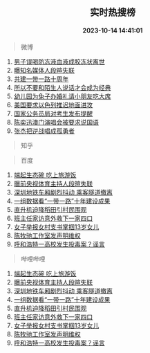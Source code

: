 <div align="center"><h2>实时热搜榜</h2><h4>2023-10-14 14:41:01</h4></div>

> 微博  

1. [男子误喝防冻液血液成胶冻状离世](https://s.weibo.com/weibo?q=%23%E7%94%B7%E5%AD%90%E8%AF%AF%E5%96%9D%E9%98%B2%E5%86%BB%E6%B6%B2%E8%A1%80%E6%B6%B2%E6%88%90%E8%83%B6%E5%86%BB%E7%8A%B6%E7%A6%BB%E4%B8%96%23&t=31&band_rank=1&Refer=top)<br />
2. [曝知名媒体人段暄失联](https://s.weibo.com/weibo?q=%23%E6%9B%9D%E7%9F%A5%E5%90%8D%E5%AA%92%E4%BD%93%E4%BA%BA%E6%AE%B5%E6%9A%84%E5%A4%B1%E8%81%94%23&t=31&band_rank=2&Refer=top)<br />
3. [共建一带一路十周年](https://s.weibo.com/weibo?q=%23%E5%85%B1%E5%BB%BA%E4%B8%80%E5%B8%A6%E4%B8%80%E8%B7%AF%E5%8D%81%E5%91%A8%E5%B9%B4%23&t=31&band_rank=3&Refer=top)<br />
4. [所以不要和陌生人说话才会成为经典](https://s.weibo.com/weibo?q=%23%E6%89%80%E4%BB%A5%E4%B8%8D%E8%A6%81%E5%92%8C%E9%99%8C%E7%94%9F%E4%BA%BA%E8%AF%B4%E8%AF%9D%E6%89%8D%E4%BC%9A%E6%88%90%E4%B8%BA%E7%BB%8F%E5%85%B8%23&t=31&band_rank=4&Refer=top)<br />
5. [幼儿园为兔子办婚礼请小朋友吃大席](https://s.weibo.com/weibo?q=%23%E5%B9%BC%E5%84%BF%E5%9B%AD%E4%B8%BA%E5%85%94%E5%AD%90%E5%8A%9E%E5%A9%9A%E7%A4%BC%E8%AF%B7%E5%B0%8F%E6%9C%8B%E5%8F%8B%E5%90%83%E5%A4%A7%E5%B8%AD%23&t=31&band_rank=5&Refer=top)<br />
6. [美国要求以色列推迟地面进攻](https://s.weibo.com/weibo?q=%23%E7%BE%8E%E5%9B%BD%E8%A6%81%E6%B1%82%E4%BB%A5%E8%89%B2%E5%88%97%E6%8E%A8%E8%BF%9F%E5%9C%B0%E9%9D%A2%E8%BF%9B%E6%94%BB%23&t=31&band_rank=6&Refer=top)<br />
7. [国家公务员局对考生发布提醒](https://s.weibo.com/weibo?q=%23%E5%9B%BD%E5%AE%B6%E5%85%AC%E5%8A%A1%E5%91%98%E5%B1%80%E5%AF%B9%E8%80%83%E7%94%9F%E5%8F%91%E5%B8%83%E6%8F%90%E9%86%92%23&t=31&band_rank=7&Refer=top)<br />
8. [陈奕迅澳门演唱会被要求说国语](https://s.weibo.com/weibo?q=%23%E9%99%88%E5%A5%95%E8%BF%85%E6%BE%B3%E9%97%A8%E6%BC%94%E5%94%B1%E4%BC%9A%E8%A2%AB%E8%A6%81%E6%B1%82%E8%AF%B4%E5%9B%BD%E8%AF%AD%23&t=31&band_rank=8&Refer=top)<br />
9. [张杰把逆战唱成孤勇者](https://s.weibo.com/weibo?q=%23%E5%BC%A0%E6%9D%B0%E6%8A%8A%E9%80%86%E6%88%98%E5%94%B1%E6%88%90%E5%AD%A4%E5%8B%87%E8%80%85%23&t=31&band_rank=9&Refer=top)<br />

> 知乎  


> 百度  

1. [端起生态碗 吃上旅游饭](https://www.baidu.com/s?wd=%E7%AB%AF%E8%B5%B7%E7%94%9F%E6%80%81%E7%A2%97+%E5%90%83%E4%B8%8A%E6%97%85%E6%B8%B8%E9%A5%AD&sa=fyb_news&rsv_dl=fyb_news)<br />
2. [曝前央视体育主持人段暄失联](https://www.baidu.com/s?wd=%E6%9B%9D%E5%89%8D%E5%A4%AE%E8%A7%86%E4%BD%93%E8%82%B2%E4%B8%BB%E6%8C%81%E4%BA%BA%E6%AE%B5%E6%9A%84%E5%A4%B1%E8%81%94&sa=fyb_news&rsv_dl=fyb_news)<br />
3. [深圳地铁车厢剧烈抖动 乘客隧道撤离](https://www.baidu.com/s?wd=%E6%B7%B1%E5%9C%B3%E5%9C%B0%E9%93%81%E8%BD%A6%E5%8E%A2%E5%89%A7%E7%83%88%E6%8A%96%E5%8A%A8+%E4%B9%98%E5%AE%A2%E9%9A%A7%E9%81%93%E6%92%A4%E7%A6%BB&sa=fyb_news&rsv_dl=fyb_news)<br />
4. [一组数据看“一带一路”十年建设成果](https://www.baidu.com/s?wd=%E4%B8%80%E7%BB%84%E6%95%B0%E6%8D%AE%E7%9C%8B%E2%80%9C%E4%B8%80%E5%B8%A6%E4%B8%80%E8%B7%AF%E2%80%9D%E5%8D%81%E5%B9%B4%E5%BB%BA%E8%AE%BE%E6%88%90%E6%9E%9C&sa=fyb_news&rsv_dl=fyb_news)<br />
5. [直升机迫降稻田引村民围观](https://www.baidu.com/s?wd=%E7%9B%B4%E5%8D%87%E6%9C%BA%E8%BF%AB%E9%99%8D%E7%A8%BB%E7%94%B0%E5%BC%95%E6%9D%91%E6%B0%91%E5%9B%B4%E8%A7%82&sa=fyb_news&rsv_dl=fyb_news)<br />
6. [班主任家访意外救下一家四口](https://www.baidu.com/s?wd=%E7%8F%AD%E4%B8%BB%E4%BB%BB%E5%AE%B6%E8%AE%BF%E6%84%8F%E5%A4%96%E6%95%91%E4%B8%8B%E4%B8%80%E5%AE%B6%E5%9B%9B%E5%8F%A3&sa=fyb_news&rsv_dl=fyb_news)<br />
7. [女子举报女村支书掌掴13岁女儿](https://www.baidu.com/s?wd=%E5%A5%B3%E5%AD%90%E4%B8%BE%E6%8A%A5%E5%A5%B3%E6%9D%91%E6%94%AF%E4%B9%A6%E6%8E%8C%E6%8E%B413%E5%B2%81%E5%A5%B3%E5%84%BF&sa=fyb_news&rsv_dl=fyb_news)<br />
8. [陈牧驰工作室发声明维权](https://www.baidu.com/s?wd=%E9%99%88%E7%89%A7%E9%A9%B0%E5%B7%A5%E4%BD%9C%E5%AE%A4%E5%8F%91%E5%A3%B0%E6%98%8E%E7%BB%B4%E6%9D%83&sa=fyb_news&rsv_dl=fyb_news)<br />
9. [呼和浩特一高校发生投毒案？谣言](https://www.baidu.com/s?wd=%E5%91%BC%E5%92%8C%E6%B5%A9%E7%89%B9%E4%B8%80%E9%AB%98%E6%A0%A1%E5%8F%91%E7%94%9F%E6%8A%95%E6%AF%92%E6%A1%88%EF%BC%9F%E8%B0%A3%E8%A8%80&sa=fyb_news&rsv_dl=fyb_news)<br />

> 哔哩哔哩  

1. [端起生态碗 吃上旅游饭](https://www.baidu.com/s?wd=%E7%AB%AF%E8%B5%B7%E7%94%9F%E6%80%81%E7%A2%97+%E5%90%83%E4%B8%8A%E6%97%85%E6%B8%B8%E9%A5%AD&sa=fyb_news&rsv_dl=fyb_news)<br />
2. [曝前央视体育主持人段暄失联](https://www.baidu.com/s?wd=%E6%9B%9D%E5%89%8D%E5%A4%AE%E8%A7%86%E4%BD%93%E8%82%B2%E4%B8%BB%E6%8C%81%E4%BA%BA%E6%AE%B5%E6%9A%84%E5%A4%B1%E8%81%94&sa=fyb_news&rsv_dl=fyb_news)<br />
3. [深圳地铁车厢剧烈抖动 乘客隧道撤离](https://www.baidu.com/s?wd=%E6%B7%B1%E5%9C%B3%E5%9C%B0%E9%93%81%E8%BD%A6%E5%8E%A2%E5%89%A7%E7%83%88%E6%8A%96%E5%8A%A8+%E4%B9%98%E5%AE%A2%E9%9A%A7%E9%81%93%E6%92%A4%E7%A6%BB&sa=fyb_news&rsv_dl=fyb_news)<br />
4. [一组数据看“一带一路”十年建设成果](https://www.baidu.com/s?wd=%E4%B8%80%E7%BB%84%E6%95%B0%E6%8D%AE%E7%9C%8B%E2%80%9C%E4%B8%80%E5%B8%A6%E4%B8%80%E8%B7%AF%E2%80%9D%E5%8D%81%E5%B9%B4%E5%BB%BA%E8%AE%BE%E6%88%90%E6%9E%9C&sa=fyb_news&rsv_dl=fyb_news)<br />
5. [直升机迫降稻田引村民围观](https://www.baidu.com/s?wd=%E7%9B%B4%E5%8D%87%E6%9C%BA%E8%BF%AB%E9%99%8D%E7%A8%BB%E7%94%B0%E5%BC%95%E6%9D%91%E6%B0%91%E5%9B%B4%E8%A7%82&sa=fyb_news&rsv_dl=fyb_news)<br />
6. [班主任家访意外救下一家四口](https://www.baidu.com/s?wd=%E7%8F%AD%E4%B8%BB%E4%BB%BB%E5%AE%B6%E8%AE%BF%E6%84%8F%E5%A4%96%E6%95%91%E4%B8%8B%E4%B8%80%E5%AE%B6%E5%9B%9B%E5%8F%A3&sa=fyb_news&rsv_dl=fyb_news)<br />
7. [女子举报女村支书掌掴13岁女儿](https://www.baidu.com/s?wd=%E5%A5%B3%E5%AD%90%E4%B8%BE%E6%8A%A5%E5%A5%B3%E6%9D%91%E6%94%AF%E4%B9%A6%E6%8E%8C%E6%8E%B413%E5%B2%81%E5%A5%B3%E5%84%BF&sa=fyb_news&rsv_dl=fyb_news)<br />
8. [陈牧驰工作室发声明维权](https://www.baidu.com/s?wd=%E9%99%88%E7%89%A7%E9%A9%B0%E5%B7%A5%E4%BD%9C%E5%AE%A4%E5%8F%91%E5%A3%B0%E6%98%8E%E7%BB%B4%E6%9D%83&sa=fyb_news&rsv_dl=fyb_news)<br />
9. [呼和浩特一高校发生投毒案？谣言](https://www.baidu.com/s?wd=%E5%91%BC%E5%92%8C%E6%B5%A9%E7%89%B9%E4%B8%80%E9%AB%98%E6%A0%A1%E5%8F%91%E7%94%9F%E6%8A%95%E6%AF%92%E6%A1%88%EF%BC%9F%E8%B0%A3%E8%A8%80&sa=fyb_news&rsv_dl=fyb_news)<br />
